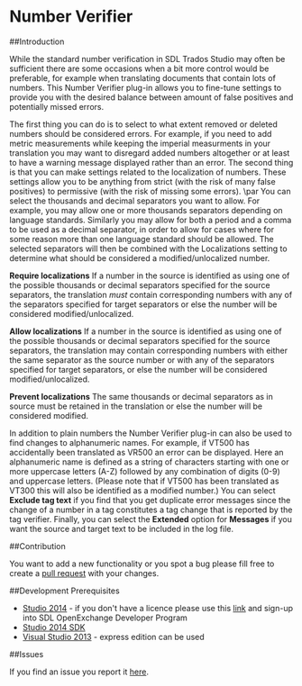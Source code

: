 # Number Verifier

##Introduction

 While the standard number verification in SDL Trados Studio may often be sufficient there are some occasions when a bit more control would be preferable, for example when translating documents that contain lots of numbers. This Number Verifier plug-in allows you to fine-tune settings to provide you with the desired balance between amount of false positives and potentially missed errors.
 
The first thing you can do is to select to what extent removed or deleted numbers should be considered errors. For example, if you need to add metric measurements while keeping the imperial measurments in your translation you may want to disregard added numbers altogether or at least to have a warning message displayed rather than an error.
The second thing is that you can make settings related to the localization of numbers. These settings allow you to be anything from strict (with the risk of many false positives) to permissive (with the risk of missing some errors). \par
You can select the thousands and decimal separators you want to allow. For example, you may allow one or more thousands separators depending on language standards. Similarly you may allow for both a period and a comma to be used as a decimal separator, in order to allow for cases where for some reason more than one language standard should be allowed. The selected separators will then be combined with the Localizations setting to determine what should be considered a modified/unlocalized number.

**Require localizations** If a number in the source is identified as using one of the possible thousands or decimal separators specified for the source separators, the translation *must*  contain corresponding numbers with any of the separators specified for target separators or else the number will be considered modified/unlocalized.

**Allow localizations** If a number in the source is identified as using one of the possible thousands or decimal separators specified for the source separators, the translation may contain corresponding numbers with either the same separator as the source number or with any of the separators specified for target separators, or else the number will be considered modified/unlocalized.

**Prevent localizations** The same thousands or decimal separators as in source must be retained in the translation or else the number will be considered modified.

In addition to plain numbers the Number Verifier plug-in can also be used to find changes to alphanumeric names. For example, if VT500 has accidentally been translated as VR500 an error can be displayed. Here an alphanumeric name is defined as a string of characters starting with one or more uppercase letters (A-Z) followed by any combination of digits (0-9) and uppercase letters. (Please note that if VT500 has been translated as VT300 this will also be identified as a modified number.)
You can select **Exclude tag text**  if you find that you get duplicate error messages since the change of a number in a tag constitutes a tag change that is reported by the tag verifier.
Finally, you can select the **Extended** option for **Messages** if you want the source and target text to be included in the log file.

##Contribution

You want to add a new functionality or you spot a bug please fill free to create a [pull request](https://guides.github.com/activities/contributing-to-open-source/) with your changes.

##Development Prerequisites

* [Studio 2014](https://oos.sdl.com/asp/products/ssl/account/mydownloads.asp) - if you don't have a licence please use this [link](http://www.translationzone.com/openexchange/developer/index.html) and sign-up into SDL OpenExchange Developer Program
* [Studio 2014 SDK](http://www.translationzone.com/openexchange/developer/sdk.html)
* [Visual Studio 2013](http://www.visualstudio.com/downloads/download-visual-studio-vs) - express edition can be used

##Issues

If you find an issue you report it [here](https://github.com/sdl/SDL-Community/issues).
